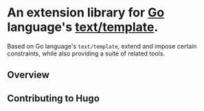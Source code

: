 # An extension library for [Go][] language's [text/template][].

Based on Go language's `text/template`, extend and impose certain constraints,
while also providing a suite of related tools.

## Overview

## Contributing to Hugo

[Go]: https://github.com/golang/go
[Go Github]: https://github.com/golang/go
[text/template]: https://pkg.go.dev/text/template
